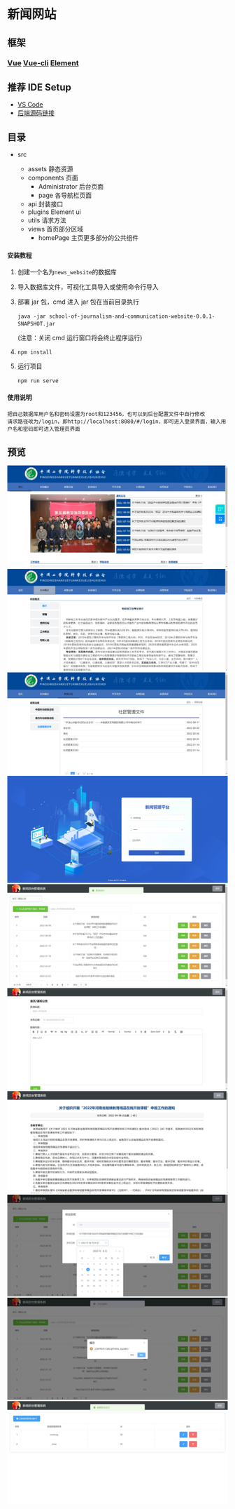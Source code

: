 # 新闻网站

## 框架

### [Vue](https://v2.cn.vuejs.org/) [Vue-cli](https://cli.vuejs.org/zh/guide/) [Element](https://element.eleme.io/#/zh-CN)

## 推荐 IDE Setup

- [VS Code](https://code.visualstudio.com/)
- [后端源码链接](https://gitee.com/poxiaoyun/school-of-journalism-and-communication-website)

## 目录

- src

  - assets 静态资源
  - components 页面
    - Administrator 后台页面
    - page 各导航栏页面
  - api 封装接口
  - plugins Element ui
  - utils 请求方法
  - views 首页部分区域
    - homePage 主页更多部分的公共组件

#### 安装教程

1.  创建一个名为`news_website`的数据库
2.  导入数据库文件，可视化工具导入或使用命令行导入
3.  部署 jar 包，cmd 进入 jar 包在当前目录执行

    `java -jar school-of-journalism-and-communication-website-0.0.1-SNAPSHOT.jar`

    (注意：关闭 cmd 运行窗口将会终止程序运行)

4.  `npm install`
5.  运行项目

    `npm run serve`

#### 使用说明

    把自己数据库用户名和密码设置为root和123456，也可以到后台配置文件中自行修改
    请求路径改为/login，即http://localhost:8080/#/login，即可进入登录界面，输入用户名和密码即可进入管理员界面

## 预览

![主页](./src/assets/preview/home.jpg)
![概况](./src/assets/preview/info.jpg)
![文件](./src/assets/preview/file.jpg)
![登录](./src/assets/preview/login.jpg)
![后台](./src/assets/preview/backstage.jpg)
![编辑](./src/assets/preview/bianJi.jpg)
![新闻](./src/assets/preview/info2.jpg)
![修改](./src/assets/preview/xiugai.jpg)
![删除](./src/assets/preview/delete.jpg)
![注册](./src/assets/preview/zhuce.jpg)
